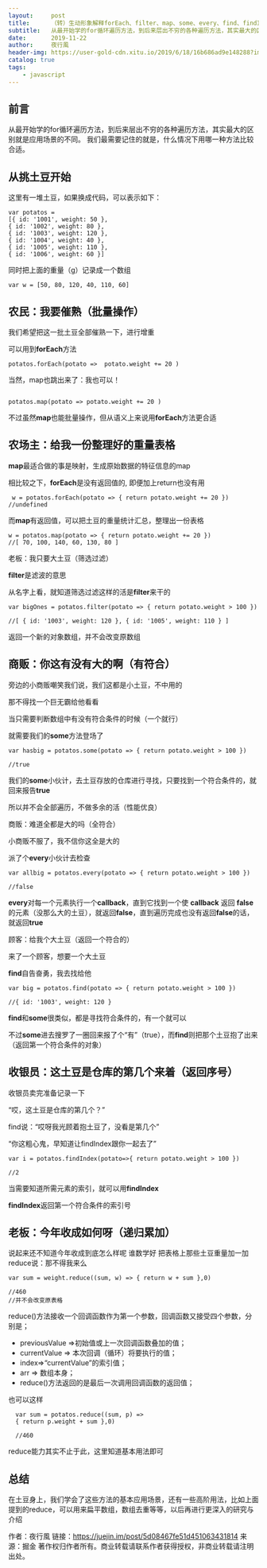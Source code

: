 ```yaml
---
layout:     post
title:      （转）生动形象解释forEach、filter、map、some、every、find、findIndex、reduce间的区别
subtitle:   从最开始学的for循环遍历方法，到后来层出不穷的各种遍历方法，其实最大的区别就是应用场景的不同。 我们最需要记住的就是，什么情况下用哪一种方法比较合适。
date:       2019-11-22
author:     夜行風
header-img: https://user-gold-cdn.xitu.io/2019/6/18/16b686ad9e148288?imageView2/0/w/1280/h/960/format/webp/ignore-error/1
catalog: true
tags:
    - javascript
---
```


## 前言

从最开始学的for循环遍历方法，到后来层出不穷的各种遍历方法，其实最大的区别就是应用场景的不同。 我们最需要记住的就是，什么情况下用哪一种方法比较合适。

## 从挑土豆开始

这里有一堆土豆，如果换成代码，可以表示如下：
```
var potatos = 
[{ id: '1001', weight: 50 },
{ id: '1002', weight: 80 },
{ id: '1003', weight: 120 },
{ id: '1004', weight: 40 },
{ id: '1005', weight: 110 },
{ id: '1006', weight: 60 }]
```
同时把上面的重量（g）记录成一个数组
```
var w = [50, 80, 120, 40, 110, 60]
```
## 农民：我要催熟（批量操作）
我们希望把这一批土豆全部催熟一下，进行增重

可以用到**forEach**方法
```
potatos.forEach(potato =>  potato.weight += 20 )
```
当然，map也跳出来了：我也可以！
```

potatos.map(potato => potato.weight += 20 )
```

不过虽然**map**也能批量操作，但从语义上来说用**forEach**方法更合适

## 农场主：给我一份整理好的重量表格

**map**最适合做的事是映射，生成原始数据的特征信息的map

相比较之下，**forEach**是没有返回值的, 即便加上return也没有用

```
 w = potatos.forEach(potato => { return potato.weight += 20 })
//undefined
```

而**map**有返回值，可以把土豆的重量统计汇总，整理出一份表格

```
w = potatos.map(potato => { return potato.weight += 20 })
//[ 70, 100, 140, 60, 130, 80 ]
```
老板：我只要大土豆（筛选过滤）

**filter**是滤波的意思

从名字上看，就知道筛选过滤这样的活是**filter**来干的

```
var bigOnes = potatos.filter(potato => { return potato.weight > 100 })

//[ { id: '1003', weight: 120 }, { id: '1005', weight: 110 } ]
```

返回一个新的对象数组，并不会改变原数组

## 商贩：你这有没有大的啊（有符合）
旁边的小商贩嘲笑我们说，我们这都是小土豆，不中用的

那不得找一个巨无霸给他看看

当只需要判断数组中有没有符合条件的时候（一个就行）

就需要我们的**some**方法登场了

```
var hasbig = potatos.some(potato => { return potato.weight > 100 })

//true
```

我们的**some**小伙计，去土豆存放的仓库进行寻找，只要找到一个符合条件的，就回来报告**true**

所以并不会全部遍历，不做多余的活（性能优良）

商贩：难道全都是大的吗（全符合）

小商贩不服了，我不信你这全是大的

派了个**every**小伙计去检查

```
var allbig = potatos.every(potato => { return potato.weight > 100 })

//false
```

**every**对每一个元素执行一个**callback**，直到它找到一个使 **callback** 返回 **false**的元素（没那么大的土豆），就返回**false**，直到遍历完成也没有返回**false**的话，就返回**true**

顾客：给我个大土豆（返回一个符合的）

来了一个顾客，想要一个大土豆

**find**自告奋勇，我去找给他

```
var big = potatos.find(potato => { return potato.weight > 100 })

//{ id: '1003', weight: 120 }
```

**find**和**some**很类似，都是寻找符合条件的，有一个就可以

不过**some**进去搜罗了一圈回来报了个“有”（true），而**find**则把那个土豆抱了出来（返回第一个符合条件的对象）

## 收银员：这土豆是仓库的第几个来着（返回序号）
收银员卖完准备记录一下

“哎，这土豆是仓库的第几个？”

find说：“哎呀我光顾着抱土豆了，没看是第几个”

“你这粗心鬼，早知道让findIndex跟你一起去了”

```
var i = potatos.findIndex(potato=>{ return potato.weight > 100 })

//2
```

当需要知道所需元素的索引，就可以用**findIndex**

**findIndex**返回第一个符合条件的索引号

## 老板：今年收成如何呀（递归累加）

说起来还不知道今年收成到底怎么样呢 谁数学好 把表格上那些土豆重量加一加
reduce说：那不得我来么

```
var sum = weight.reduce((sum, w) => { return w + sum },0)

//460
//并不会改变原表格
```


reduce()方法接收一个回调函数作为第一个参数，回调函数又接受四个参数，分别是；

- previousValue =>初始值或上一次回调函数叠加的值；
- currentValue => 本次回调（循环）将要执行的值；
- index=>“currentValue”的索引值；
- arr => 数组本身；
- reduce()方法返回的是最后一次调用回调函数的返回值；

也可以这样

```
  var sum = potatos.reduce((sum, p) => 
  { return p.weight + sum },0)
  
  //460
```

reduce能力其实不止于此，这里知道基本用法即可

## 总结
在土豆身上，我们学会了这些方法的基本应用场景，还有一些高阶用法，比如上面提到的reduce，可以用来扁平数组，数组去重等等，以后再进行更深入的研究与介绍

作者：夜行風
链接：https://juejin.im/post/5d08467fe51d451063431814
来源：掘金
著作权归作者所有。商业转载请联系作者获得授权，非商业转载请注明出处。


